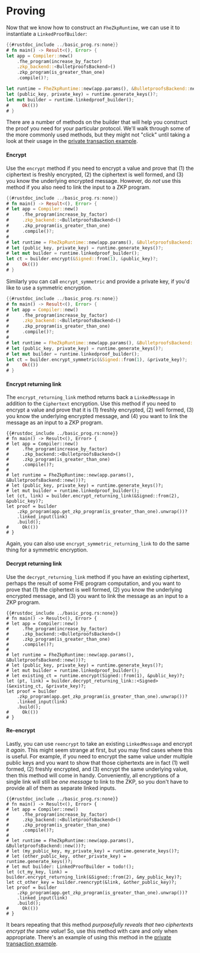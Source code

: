 # Proving

Now that we know how to construct an `FheZkpRuntime`, we can use it to instantiate a `LinkedProofBuilder`:

```rust
{{#rustdoc_include ../basic_prog.rs:none}}
# fn main() -> Result<(), Error> {
let app = Compiler::new()
    .fhe_program(increase_by_factor)
    .zkp_backend::<BulletproofsBackend>()
    .zkp_program(is_greater_than_one)
    .compile()?;

let runtime = FheZkpRuntime::new(app.params(), &BulletproofsBackend::new())?;
let (public_key, private_key) = runtime.generate_keys()?;
let mut builder = runtime.linkedproof_builder();
#     Ok(())
# }
```

There are a number of methods on the builder that will help you construct the
proof you need for your particular protocol. We'll walk through some of the more
commonly used methods, but they might not "click" until taking a look at their
usage in the [private transaction example](/linked/applications/private_tx.md).

#### Encrypt

Use the `encrypt` method if you need to encrypt a value and prove that (1) the
ciphertext is freshly encrypted, (2) the ciphertext is well formed, and (3) you
know the underlying encrypted message. However, do _not_ use this method if you
also need to link the input to a ZKP program.

```rust
{{#rustdoc_include ../basic_prog.rs:none}}
# fn main() -> Result<(), Error> {
# let app = Compiler::new()
#     .fhe_program(increase_by_factor)
#     .zkp_backend::<BulletproofsBackend>()
#     .zkp_program(is_greater_than_one)
#     .compile()?;
# 
# let runtime = FheZkpRuntime::new(app.params(), &BulletproofsBackend::new())?;
# let (public_key, private_key) = runtime.generate_keys()?;
# let mut builder = runtime.linkedproof_builder();
let ct = builder.encrypt(&Signed::from(1), &public_key)?;
#     Ok(())
# }
```

Similarly you can call `encrypt_symmetric` and provide a private key, if you'd
like to use a symmetric encryption.

```rust
{{#rustdoc_include ../basic_prog.rs:none}}
# fn main() -> Result<(), Error> {
# let app = Compiler::new()
#     .fhe_program(increase_by_factor)
#     .zkp_backend::<BulletproofsBackend>()
#     .zkp_program(is_greater_than_one)
#     .compile()?;
# 
# let runtime = FheZkpRuntime::new(app.params(), &BulletproofsBackend::new())?;
# let (public_key, private_key) = runtime.generate_keys()?;
# let mut builder = runtime.linkedproof_builder();
let ct = builder.encrypt_symmetric(&Signed::from(1), &private_key)?;
#     Ok(())
# }
```

#### Encrypt returning link

The `encrypt_returning_link` method returns back a `LinkedMessage` in addition
to the `Ciphertext` encryption. Use this method if you need to encrypt a value
and prove that it is (1) freshly encrypted, (2) well formed, (3) you know the
underlying encrypted message, and (4) you want to link the message as an input
to a ZKP program.

```rust,no_run
{{#rustdoc_include ../basic_prog.rs:none}}
# fn main() -> Result<(), Error> {
# let app = Compiler::new()
#     .fhe_program(increase_by_factor)
#     .zkp_backend::<BulletproofsBackend>()
#     .zkp_program(is_greater_than_one)
#     .compile()?;
# 
# let runtime = FheZkpRuntime::new(app.params(), &BulletproofsBackend::new())?;
# let (public_key, private_key) = runtime.generate_keys()?;
# let mut builder = runtime.linkedproof_builder();
let (ct, link) = builder.encrypt_returning_link(&Signed::from(2), &public_key)?;
let proof = builder
    .zkp_program(app.get_zkp_program(is_greater_than_one).unwrap())?
    .linked_input(link)
    .build();
#     Ok(())
# }
```

Again, you can also use `encrypt_symmetric_returning_link` to do the same thing
for a symmetric encryption.

#### Decrypt returning link

Use the `decrypt_returning_link` method if you have an existing ciphertext,
perhaps the result of some FHE program computation, and you want to prove that
(1) the ciphertext is well formed, (2) you know the underlying encrypted
message, and (3) you want to link the message as an input to a ZKP program.

```rust,no_run
{{#rustdoc_include ../basic_prog.rs:none}}
# fn main() -> Result<(), Error> {
# let app = Compiler::new()
#     .fhe_program(increase_by_factor)
#     .zkp_backend::<BulletproofsBackend>()
#     .zkp_program(is_greater_than_one)
#     .compile()?;
# 
# let runtime = FheZkpRuntime::new(app.params(), &BulletproofsBackend::new())?;
# let (public_key, private_key) = runtime.generate_keys()?;
# let mut builder = runtime.linkedproof_builder();
# let existing_ct = runtime.encrypt(Signed::from(1), &public_key)?;
let (pt, link) = builder.decrypt_returning_link::<Signed>(&existing_ct, &private_key)?;
let proof = builder
    .zkp_program(app.get_zkp_program(is_greater_than_one).unwrap())?
    .linked_input(link)
    .build();
#     Ok(())
# }
```

#### Re-encrypt

Lastly, you can use `reencrypt` to take an existing `LinkedMessage` and encrypt it
_again_. This might seem strange at first, but you may find cases where this is
useful. For example, if you need to encrypt the same value under multiple public
keys and you want to show that those ciphertexts are in fact (1) well formed, (2)
freshly encrypted, and (3) encrypt the same underlying value, then this method
will come in handy. Conveniently, all encryptions of a single link will still be
_one message_ to link to the ZKP, so you don't have to provide all of them as
separate linked inputs.

```rust,no_run
{{#rustdoc_include ../basic_prog.rs:none}}
# fn main() -> Result<(), Error> {
# let app = Compiler::new()
#     .fhe_program(increase_by_factor)
#     .zkp_backend::<BulletproofsBackend>()
#     .zkp_program(is_greater_than_one)
#     .compile()?;
# 
# let runtime = FheZkpRuntime::new(app.params(), &BulletproofsBackend::new())?;
# let (my_public_key, my_private_key) = runtime.generate_keys()?;
# let (other_public_key, other_private_key) = runtime.generate_keys()?;
# let mut builder: LinkedProofBuilder = todo!();
let (ct_my_key, link) = builder.encrypt_returning_link(&Signed::from(2), &my_public_key)?;
let ct_other_key = builder.reencrypt(&link, &other_public_key)?;
let proof = builder
    .zkp_program(app.get_zkp_program(is_greater_than_one).unwrap())?
    .linked_input(link)
    .build();
#     Ok(())
# }
```

It bears repeating that this method _purposefully reveals that two ciphertexts encrypt the same value_! So, use this method with care and only when appropriate. There's an example of using this method in the [private transaction example](/linked/applications/private_tx.md).
